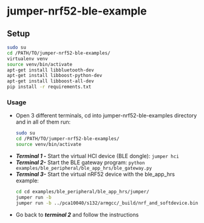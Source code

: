 # jumper-nrf52-ble-example

## Setup

```bash
sudo su
cd /PATH/TO/jumper-nrf52-ble-examples/
virtualenv venv
source venv/bin/activate
apt-get install libbluetooth-dev
apt-get install libboost-python-dev
apt-get install libboost-all-dev
pip install -r requirements.txt
```

### Usage

- Open 3 different terminals, cd into jumper-nrf52-ble-examples directory and in all of them run:
    ```bash
    sudo su
    cd /PATH/TO/jumper-nrf52-ble-examples/
    source venv/bin/activate
    ```
- ***Terminal 1 -*** Start the virtual HCI device (BLE dongle): `jumper hci`
- ***Terminal 2-*** Start the BLE gateway program: `python examples/ble_peripheral/ble_app_hrs/ble_gateway.py`
- ***Terminal 3-*** Start the virtual nRF52 device with the ble_app_hrs example:
    ```bash
    cd cd examples/ble_peripheral/ble_app_hrs/jumper/
    jumper run -b
    jumper run -b ../pca10040/s132/armgcc/_build/nrf_and_softdevice.bin  
    ```
- Go back to ***terminal 2*** and follow the instructions
